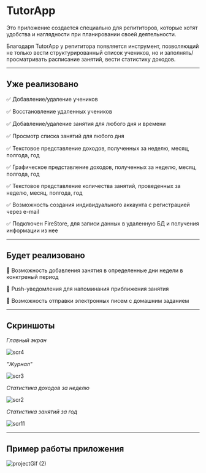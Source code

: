 # TutorApp
Это приложение создается специально для репититоров, которые хотят удобства и наглядности при планировании своей деятельности.

Благодаря TutorApp у репититора появляется инструмент, позволяющий не только вести структурированный список учеников, но и заполнять/просматривать расписание занятий,
вести статистику доходов.
___
## Уже реализовано 
:white_check_mark: Добавление/удаление учеников 

:white_check_mark: Восстановление удаленных учеников 

:white_check_mark: Добавление/удаление занятия для любого дня и времени

:white_check_mark: Просмотр списка занятий для любого дня 

:white_check_mark: Текстовое представление доходов, полученных за неделю, месяц, полгода, год

:white_check_mark: Графическое представление доходов, полученных за неделю, месяц, полгода, год

:white_check_mark: Текстовое представление количества занятий, проведенных за неделю, месяц, полгода, год

:white_check_mark: Возможность создания индивидуального аккаунта с регистрацией через e-mail

:white_check_mark: Подключен FireStore, для записи данных в удаленную БД и получения информации из нее 

___
## Будет реализовано
:black_square_button: Возможность добавления занятия в определенные дни недели в конктреный период

:black_square_button: Push-уведомления для напоминания приближения занятия

:black_square_button: Возможность отправки электронных писем с домашним заданием

___
## Скриншоты

*Главный экран*

![scr4](https://user-images.githubusercontent.com/104256103/188414129-36e9c92f-f015-4780-ba8b-4c23bb1bd06d.jpg)



*"Журнал"*

![scr3](https://user-images.githubusercontent.com/104256103/188414231-13b52b19-1df2-4f34-b8f0-f053f947b0ac.jpg)



*Статистика доходов за неделю*

![scr2](https://user-images.githubusercontent.com/104256103/188414363-da762659-8ff6-4132-ba39-7eeb42be09ed.jpg)



*Статистика занятий за год*

![scr11](https://user-images.githubusercontent.com/104256103/188414676-3662bcc9-17f7-4a3e-9b8a-875194cfc022.jpg)

___
## Пример работы приложения

![projectGif (2)](https://user-images.githubusercontent.com/104256103/188419188-31f25da6-a7b6-42d2-8599-63b8961e23e4.gif)
